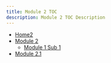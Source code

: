 ```yaml
---
title: Module 2 TOC
description: Module 2 TOC Description
---
```


- [Home2](module2/home2.md)
- [Module 2](#module2-sub1)
    - [Module 1 Sub 1](module2-sub1/module2-sub1.md)
- [Module 2.1](module2/module2.1.md)
